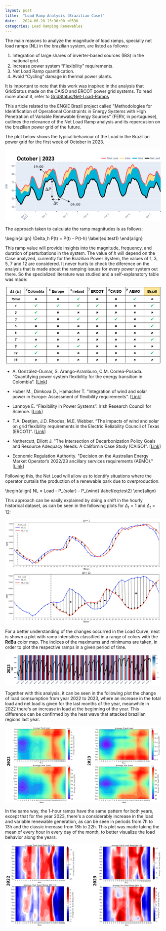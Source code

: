 ```yaml
---
layout: post
title:  "Load Ramp Analysis (Brazilian Case)"
date:   2024-06-20 13:30:00 +0530
categories: Load Ramping Renewables
---
```


The main reasons to analyze the magnitude of load ramps, specially net load ramps (NL) in the brazilian system, are listed as follows:

<ol>
    <li>Integration of large shares of inverter-based sources (IBS) in the national grid.</li>
    <li>Increase power system “Flexibility” requirements.</li>
    <li>Net Load Ramp quantification.</li>
    <li>Avoid “Cycling” damage in thermal power plants.</li>
</ol>

It is important to note that this work was inspired in the analysis that GridStatus made on the CAISO and ERCOT power grid systems.
To read more about it, refer to <a href="https://blog.gridstatus.io/net-load-ramps/" target="_blank">GridStatus/Net-Load-Ramps</a>

This article related to the ENGIE Brazil project called "Methodologies for Identification of Operational Constraints in Energy Systems with High
Penetration of Variable Renewable Energy Sources" (FERV, in portuguese), outlines the relevance of the Net Load Ramp analysis and its repercusion 
on the brazilian power grid of the future.

The plot below shows the typical behaviour of the Load in the Brazilian power grid for the first week of October in 2023.

<center><img src="/assets/post2/load_evolve_2.png"></center>

The approach taken to calculate the ramp magnitudes is as follows:

\begin{align}
	\Delta_h P(t) = P(t) - P(t-h) \label{eq:test1}
\end{align}

This ramp value will provide insights into the magnitude, frequency, and duration of perturbations in the system.
The value of $h$ will depend on the Case analyzed, currently for the Brazilian Power System, the values of $1$, $3$, $5$, $7$ and $12$ are considered.
It never hurts to check the diference on the analysis that is made about the ramping issues for every power system out there. So the specialized literature 
was studied and a self-explanatory table was made:

<center><img src="/assets/post2/ramp_table.png"></center>

- A. González-Dumar, S. Arango-Aramburo, C.M. Correa-Posada. “Quantifying power system flexibility for the energy transition in Colombia”. [<a href="https://www.sciencedirect.com/science/article/pii/S0142061523006713" target="_blank">Link</a>]

- Huber M., Dimkova D., Hamacher T. “Integration of wind and solar power in Europe: Assessment of flexibility requirements”. [<a href="https://www.sciencedirect.com/science/article/pii/S0360544214002680" target="_blank">Link</a>]

- Lannoye E. “Flexibility in Power Systems”. Irish Research Council for Science. [<a href="https://www.eprg.group.cam.ac.uk/wp-content/uploads/2010/03/Eamonn-Lannoye.pdf" target="_blank">Link</a>]

- T.A. Deetjen, J.D. Rhodes, M.E. Webber. “The impacts of wind and solar on grid flexibility requirements in the Electric Reliability Council of Texas (ERCOT)”. [<a href="https://www.sciencedirect.com/science/article/pii/S0360544217301950" target="_blank">Link</a>]

- Nethercutt, Elliott J. "The Intersection of Decarbonization Policy Goals and Resource Adequacy Needs: A California Case Study (CAISO)”. [<a href="https://pubs.naruc.org/pub/55D05995-155D-0A36-315C-A161357DA070" target="_blank">Link</a>]

- Economic Regulation Authority. "Decision on the Australian Energy Market Operator’s 2022/23 ancillary services requirements (AEMO)." [<a href="https://www.erawa.com.au/cproot/22738/2/ERAs-decision-on-the-AEMOs-2022-23-ancillary-service-requirements.pdf" target="_blank">Link</a>]

Following this, the Net Load will allow us to identify situations where the operator curtails the production of a renewable park due to overproduction.

\begin{align}
	NL = Load - P_{solar} - P_{wind} \label{eq:test2}
\end{align}

This approach can be easily explained by doing a shift in the hourly historical dataset, as can be seen in the following plots for $\Delta_t = 1$ and $\Delta_t = 12$:

<center><img src="/assets/post2/ramptotal.png"></center>

For a better understanding of the changes occurred in the Load Curve, next is shown a plot with ramp intensities classified in a range of colors with the **RdBu** color map. The indices of the maximums and minimums are taken, in order to plot the respective ramps in a given period of time.

<center><img src="/assets/post2/ramp_intensity.png"></center>

Together with this analysis, it can be seen in the following plot the change of load comsumption from year 2022 to 2023, where an increase in the total load and net load is given for the last months of the year, meanwhile in 2022 there's an increase in load at the beginning of the year. This difference can be confirmed by the heat wave that attacked brazilian regions last year.

<center><img src="/assets/post2/load_heatplot.png"></center>


In the same way, the 1-hour ramps have the same pattern for both years, except that for the year 2023, there's a considerably increase in the load and variable renewable generation, as can be seen in periods from 7h to 13h and the classic increase from 18h to 22h. This plot was made taking the mean of every hour in every day of the month, to better visualize the load behavior along the years.
 
<center><img src="/assets/post2/ramp_heatplot.png"></center>